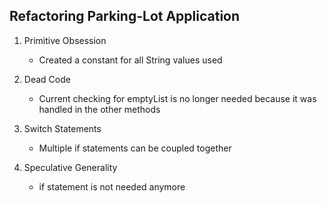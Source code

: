 ## Refactoring  Parking-Lot Application

1. Primitive Obsession
    - Created a constant for all String values used
    
2. Dead Code
    - Current checking for emptyList is no longer needed because it was handled in the other methods
    
3. Switch Statements
    - Multiple if statements can be coupled together
    
4. Speculative Generality
    - if statement is not needed anymore

